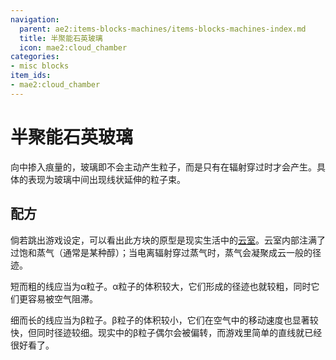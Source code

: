 ```yaml
---
navigation:
  parent: ae2:items-blocks-machines/items-blocks-machines-index.md
  title: 半聚能石英玻璃
  icon: mae2:cloud_chamber
categories:
- misc blocks
item_ids:
- mae2:cloud_chamber
---
```


# 半聚能石英玻璃

<BlockImage id="mae2:cloud_chamber" scale="8" />

向<ItemLink id="ae2:quartz_vibrant_glass" />中掺入痕量的<ItemLink id="minecraft:amethyst_shard" />，玻璃即不会主动产生粒子，而是只有在辐射穿过时才会产生。具体的表现为玻璃中间出现线状延伸的粒子束。

## 配方

<RecipeFor id="mae2:cloud_chamber" />

倘若跳出游戏设定，可以看出此方块的原型是现实生活中的[云室](https://en.wikipedia.org/wiki/Cloud_chamber)。云室内部注满了过饱和蒸气（通常是某种醇）；当电离辐射穿过蒸气时，蒸气会凝聚成云一般的径迹。

短而粗的线应当为α粒子。α粒子的体积较大，它们形成的径迹也就较粗，同时它们更容易被空气阻滞。

细而长的线应当为β粒子。β粒子的体积较小，它们在空气中的移动速度也显著较快，但同时径迹较细。现实中的β粒子偶尔会被偏转，而游戏里简单的直线就已经很好看了。